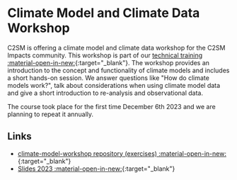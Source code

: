 
# Climate Model and Climate Data Workshop
C2SM is offering a climate model and climate data workshop for the C2SM Impacts community.
This workshop is part of our [technical training :material-open-in-new:](https://c2sm.ethz.ch/education/technical-training.html){:target="_blank"}.
The workshop provides an introduction to the concept and functionality of climate models and includes a short hands-on session.
We answer questions like "How do climate models work?", talk about considerations when using climate model data and give a short introduction to 
re-​analysis and observational data.

The course took place for the first time December 6th 2023 and we are planning to repeat it annually.

## Links

- [climate-model-workshop repository (exercises) :material-open-in-new:](https://github.com/C2SM/climate-model-workshop){:target="_blank"}
- [Slides 2023 :material-open-in-new:](https://www.polybox.ethz.ch/index.php/s/Chp2ReEWYMjq1n0){:target="_blank"}


